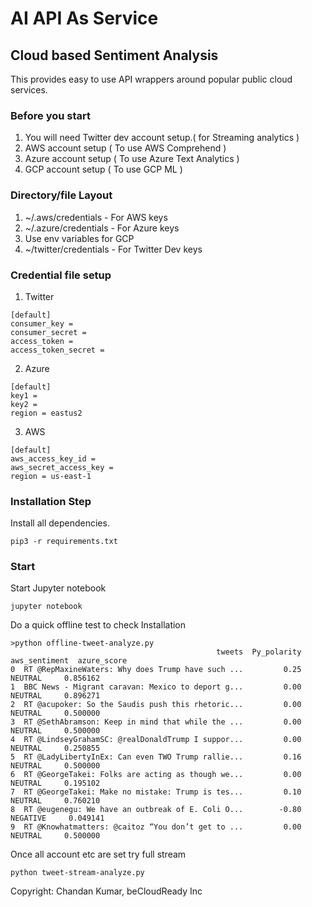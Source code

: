 # AI API As Service

## Cloud based Sentiment Analysis

This provides easy to use API wrappers around popular public cloud services.

### Before you start

1. You will need Twitter dev account setup.( for Streaming analytics )
2. AWS account setup ( To use AWS Comprehend )
3. Azure account setup ( To use Azure Text Analytics )
4. GCP account setup ( To use GCP ML )

### Directory/file Layout

1. ~/.aws/credentials - For AWS keys
2. ~/.azure/credentials - For Azure keys
3. Use env variables for GCP
4. ~/twitter/credentials - For Twitter Dev keys

### Credential file setup

1. Twitter
```
[default]
consumer_key = 
consumer_secret = 
access_token = 
access_token_secret = 
```
2. Azure

```
[default]
key1 = 
key2 = 
region = eastus2
```
3. AWS
```
[default]
aws_access_key_id = 
aws_secret_access_key = 
region = us-east-1
```
### Installation Step


Install all dependencies.
```
pip3 -r requirements.txt
```

### Start 

Start Jupyter notebook

```
jupyter notebook
```

Do a quick offline test to check Installation
```
>python offline-tweet-analyze.py
                                              tweets  Py_polarity aws_sentiment  azure_score
0  RT @RepMaxineWaters: Why does Trump have such ...         0.25       NEUTRAL     0.856162
1  BBC News - Migrant caravan: Mexico to deport g...         0.00       NEUTRAL     0.896271
2  RT @acupoker: So the Saudis push this rhetoric...         0.00       NEUTRAL     0.500000
3  RT @SethAbramson: Keep in mind that while the ...         0.00       NEUTRAL     0.500000
4  RT @LindseyGrahamSC: @realDonaldTrump I suppor...         0.00       NEUTRAL     0.250855
5  RT @LadyLibertyInEx: Can even TWO Trump rallie...         0.16       NEUTRAL     0.500000
6  RT @GeorgeTakei: Folks are acting as though we...         0.00       NEUTRAL     0.195102
7  RT @GeorgeTakei: Make no mistake: Trump is tes...         0.10       NEUTRAL     0.760210
8  RT @eugenegu: We have an outbreak of E. Coli O...        -0.80      NEGATIVE     0.049141
9  RT @Knowhatmatters: @caitoz “You don’t get to ...         0.00       NEUTRAL     0.500000
```

Once all account etc are set try full stream 
```
python tweet-stream-analyze.py
```

Copyright: Chandan Kumar, beCloudReady Inc
